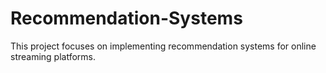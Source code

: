 # Recommendation-Systems
This project focuses on implementing recommendation systems for online streaming platforms. 

